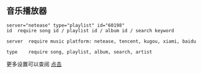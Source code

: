 ## 音乐播放器

```
server="netease" type="playlist" id="60198"
id	require	song id / playlist id / album id / search keyword

server	require	music platform: netease, tencent, kugou, xiami, baidu

type	require	song, playlist, album, search, artist
```

更多设置可以查阅 [点击](https://github.com/metowolf/MetingJS)